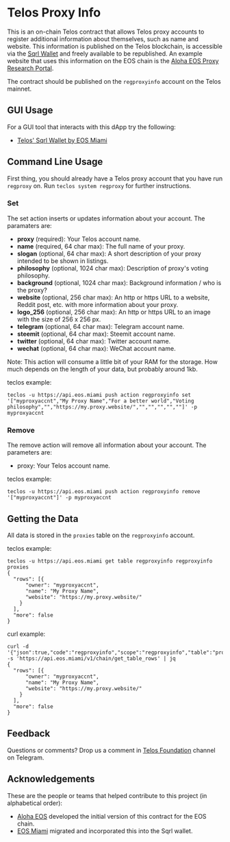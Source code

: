# Telos Proxy Info
This is an on-chain Telos contract that allows Telos proxy accounts to register additional information about themselves, such as name and website. This information is published on the Telos blockchain, is accessible via the [Sqrl Wallet](https://github.com/Telos-Foundation/Sqrl) and freely available to be republished. An example website that uses this information on the EOS chain is the [Aloha EOS Proxy Research Portal](https://www.alohaeos.com/vote/proxy).

The contract should be published on the `regproxyinfo` account on the Telos mainnet.

## GUI Usage

For a GUI tool that interacts with this dApp try the following:

- [Telos' Sqrl Wallet by EOS Miami](https://github.com/Telos-Foundation/Sqrl)

## Command Line Usage

First thing, you should already have a Telos proxy account that you have run `regproxy` on. Run `teclos system regproxy` for further instructions.

### Set

The set action inserts or updates information about your account. The paramaters are:
- **proxy** (required): Your Telos account name.
- **name** (required, 64 char max): The full name of your proxy.
- **slogan** (optional, 64 char max): A short description of your proxy intended to be shown in listings.
- **philosophy** (optional, 1024 char max): Description of proxy's voting philosophy.
- **background** (optional, 1024 char max): Background information / who is the proxy?
- **website** (optional, 256 char max): An http or https URL to a website, Reddit post, etc. with more information about your proxy.
- **logo_256** (optional, 256 char max): An http or https URL to an image with the size of 256 x 256 px.
- **telegram** (optional, 64 char max): Telegram account name.
- **steemit** (optional, 64 char max): Steemit account name.
- **twitter** (optional, 64 char max): Twitter account name.
- **wechat** (optional, 64 char max): WeChat account name.

Note: This action will consume a little bit of your RAM for the storage. How much depends on the length of your data, but probably around 1kb.

teclos example:
```
teclos -u https://api.eos.miami push action regproxyinfo set '["myproxyaccnt","My Proxy Name","For a better world","Voting philosophy","","https://my.proxy.website/","","","","",""]' -p myproxyaccnt
```

### Remove

The remove action will remove all information about your account. The parameters are:
- proxy: Your Telos account name.

teclos example:
```
teclos -u https://api.eos.miami push action regproxyinfo remove '["myproxyaccnt"]' -p myproxyaccnt

```

## Getting the Data

All data is stored in the `proxies` table on the `regproxyinfo` account.

teclos example:
```
teclos -u https://api.eos.miami get table regproxyinfo regproxyinfo proxies
{
  "rows": [{
      "owner": "myproxyaccnt",
      "name": "My Proxy Name",
      "website": "https://my.proxy.website/"
    }
  ],
  "more": false
}
```

curl example:
```
curl -d '{"json":true,"code":"regproxyinfo","scope":"regproxyinfo","table":"proxies","limit":100}' -s 'https://api.eos.miami/v1/chain/get_table_rows' | jq
{
  "rows": [{
      "owner": "myproxyaccnt",
      "name": "My Proxy Name",
      "website": "https://my.proxy.website/"
    }
  ],
  "more": false
}
```

## Feedback
Questions or comments? Drop us a comment in [Telos Foundation](https://t.me/hellotelos) channel on Telegram.

## Acknowledgements
These are the people or teams that helped contribute to this project (in alphabetical order):
- [Aloha EOS](https://www.alohaeos.com/) developed the initial version of this contract for the EOS chain.
- [EOS Miami](https://eos.miami) migrated and incorporated this into the Sqrl wallet.

